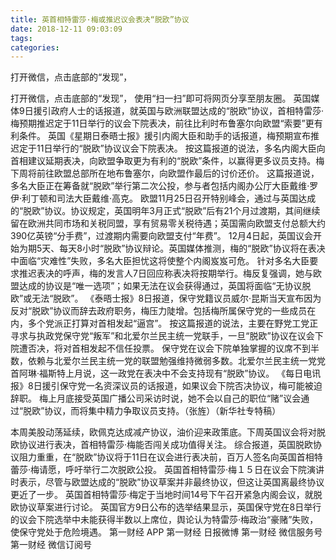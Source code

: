 ```yaml
---
title: 英首相特雷莎·梅或推迟议会表决“脱欧”协议
date: 2018-12-11 09:03:09
tags: 
categories: 
---
```

打开微信，点击底部的“发现”，
<!-- more -->
打开微信，点击底部的“发现”，
使用“扫一扫”即可将网页分享至朋友圈。
英国媒体9日援引政府人士的话报道，就英国与欧洲联盟达成的“脱欧”协议，首相特雷莎·梅预期推迟定于11日举行的议会下院表决，前往比利时布鲁塞尔向欧盟“索要”更有利条件。
英国《星期日泰晤士报》援引内阁大臣和助手的话报道，梅预期宣布推迟定于11日举行的“脱欧”协议议会下院表决。
按这篇报道的说法，多名内阁大臣向首相建议延期表决，向欧盟争取更为有利的“脱欧”条件，以赢得更多议员支持。梅下周将前往欧盟总部所在地布鲁塞尔，向欧盟作最后的讨价还价。
这篇报道说，多名大臣正在筹备就“脱欧”举行第二次公投，参与者包括内阁办公厅大臣戴维·罗伊·利丁顿和司法大臣戴维·高克。
欧盟11月25日召开特别峰会，通过与英国达成的“脱欧”协议。协议规定，英国明年3月正式“脱欧”后有21个月过渡期，其间继续留在欧洲共同市场和关税同盟，享有贸易零关税待遇；英国需向欧盟支付总额大约390亿英镑“分手费”，过渡期内需要向欧盟支付“年费”。
12月4日起，英国议会开始为期5天、每天8小时“脱欧”协议辩论。英国媒体推测，梅的“脱欧”协议将在表决中面临“灾难性”失败，多名大臣担忧这将使整个内阁岌岌可危。
针对多名大臣要求推迟表决的呼声，梅的发言人7日回应称表决将按期举行。梅反复强调，她与欧盟达成的协议是“唯一选项”；如果无法在议会获得通过，英国将面临“无协议脱欧”或无法“脱欧”。
《泰晤士报》8日报道，保守党籍议员威尔·昆斯当天宣布因为反对“脱欧”协议而辞去政府职务，梅压力陡增。包括梅所属保守党的一些成员在内，多个党派正打算对首相发起“逼宫”。
按这篇报道的说法，主要在野党工党正寻求与执政党保守党“叛军”和北爱尔兰民主统一党联手，一旦“脱欧”协议在议会下院遭否决，将对首相发起不信任投票。
保守党在议会下院单独掌握的议席不到半数，依赖与北爱尔兰民主统一党的联盟勉强维持微弱多数。北爱尔兰民主统一党党首阿琳·福斯特上月说，这一政党在表决中不会支持现有“脱欧”协议。
《每日电讯报》8日援引保守党一名资深议员的话报道，如果议会下院否决协议，梅可能被迫辞职。
梅上月底接受英国广播公司采访时说，她不会以自己的职位“赌”议会通过“脱欧”协议，而将集中精力争取议员支持。（张旌）（新华社专特稿）
 
 
本周美股动荡延续，欧佩克达成减产协议，油价迎来政策底。下周英国议会将对脱欧协议进行表决，首相特雷莎·梅能否闯关成功值得关注。
综合报道，英国脱欧协议阻力重重，在“脱欧”协议将于11日在议会进行表决前，百万人签名向英国首相特蕾莎·梅请愿，呼吁举行二次脱欧公投。
英国首相特雷莎·梅１５日在议会下院演讲时表示，尽管与欧盟达成的“脱欧”协议草案并非最终协议，但这让英国离最终协议更近了一步。
英国首相特雷莎·梅定于当地时间14号下午召开紧急内阁会议，就脱欧协议草案进行讨论。
英国官方9日公布的选举结果显示，英国保守党在8日举行的议会下院选举中未能获得半数以上席位，舆论认为特雷莎·梅政治“豪赌”失败，使保守党处于危险境遇。
第一财经
APP
第一财经
日报微博
第一财经
微信服务号
第一财经
微信订阅号
